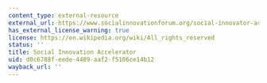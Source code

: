 ```yaml
---
content_type: external-resource
external_url: https://www.socialinnovationforum.org/social-innovator-accelerator
has_external_license_warning: true
license: https://en.wikipedia.org/wiki/All_rights_reserved
status: ''
title: Social Innovation Accelerator
uid: d0c6788f-eede-4489-aaf2-f5106ce14b12
wayback_url: ''
---
```

